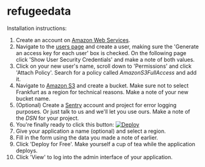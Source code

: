 # refugeedata

Installation instructions:

1. Create an account on [Amazon Web Services](https://aws.amazon.com/).
2. Navigate to the [users page](https://console.aws.amazon.com/iam/home#users) and create a user, making sure the 'Generate an access key for each user' box is checked. On the following page click 'Show User Security Credentials' and make a note of both values.
3. Click on your new user's name, scroll down to 'Permissions' and click 'Attach Policy'. Search for a policy called *AmazonS3FullAccess* and add it.
4. Navigate to [Amazon S3](https://console.aws.amazon.com/s3) and create a bucket. Make sure not to select Frankfurt as a region for technical reasons. Make a note of your new bucket name.
5. (Optional) Create a [Sentry](https://getsentry.com) account and project for error logging purposes. Or just talk to us and we'll let you use ours. Make a note of the *DSN* for your project.
6. You're finally ready to click this button: [![Deploy](https://www.herokucdn.com/deploy/button.png)](https://heroku.com/deploy)
7. Give your application a name (optional) and select a region.
8. Fill in the form using the data you made a note of earlier.
9. Click 'Deploy for Free'. Make yourself a cup of tea while the application deploys.
10. Click 'View' to log into the admin interface of your application.
